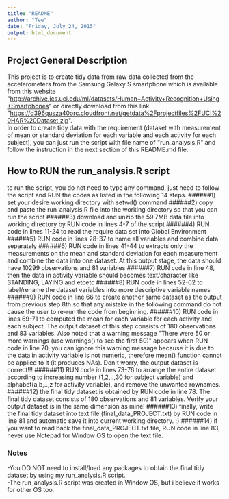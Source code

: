 ```yaml
---
title: "README"
author: "Tee"
date: "Friday, July 24, 2015"
output: html_document
---
```


## Project General Description
This project is to create tidy data from raw data collected from the accelerometers from the Samsung Galaxy S smartphone which is available from this website "http://archive.ics.uci.edu/ml/datasets/Human+Activity+Recognition+Using+Smartphones" or directly download from this link "https://d396qusza40orc.cloudfront.net/getdata%2Fprojectfiles%2FUCI%20HAR%20Dataset.zip".  
In order to create tidy data with the requirement (dataset with measurement of mean or standard deviation for each variable and each activity for each subject), you can just run the script with file name of "run_analysis.R" and follow the instruction in the next section of this README.md file.  

## How to RUN the run_analysis.R script
to run the script, you do not need to type any command, just need to follow the script and RUN the codes as listed in the following 14 steps.
######1) set your desire working directory with setwd() command
######2) copy and paste the run_analysis.R file into the working directory so that you can run the script
######3) download and unzip the 59.7MB data file into working directory by RUN code in lines 4-7 of the script
######4) RUN code in lines 11-24 to read the require data set into Global Environment  
######5) RUN code in lines 28-37 to name all variables and combine data separately
######6) RUN code in lines 41-44 to extracts only the measurements on the mean and standard deviation for each measurement and combine the data into one dataset. At this output stage, the data should have 10299 observations and 81 variables
######7) RUN code in line 48, then the data in activity variable should becomes text/character like STANDING, LAYING and etcetc
######8) RUN code in lines 52-62 to label/rename the dataset variables into more descriptive variable names
######9) RUN code in line 66 to create another same dataset as the output from previous step 8th so that any mistake in the following command do not cause the user to re-run the code from beginning.
######10) RUN code in lines 69-71 to computed the mean for each variable for each activity and each subject. The output dataset of this step consists of 180 observations and 83 variables. Also noted that a warning message "There were 50 or more warnings (use warnings() to see the first 50)" appears when RUN code in line 70, you can ignore this warning message because it is due to the data in activity variable is not numeric, therefore mean() function cannot be applied to it (it produces NAs). Don't worry, the output dataset is correct!!!
######11) RUN code in lines 73-76 to arrange the entire dataset according to increasing number (1,2,..,30 for subject variable) and alphabet(a,b,..,z for activity variable), and remove the unwanted rownames.
######12) the final tidy dataset is obtained by RUN code in line 78. The final tidy dataset consists of 180 observations and 81 variables. Verify your output dataset is in the same dimension as mine!
######13) finally, write the final tidy dataset into text file (final_data_PROJECT.txt) by RUN code in line 81 and automatic save it into current working directory. :)
######14) if you want to read back the final_data_PROJECT.txt file, RUN code in line 83, never use Notepad for Window OS to open the text file.  


### Notes
-You DO NOT need to install/load any packages to obtain the final tidy dataset by using my run_analysis.R script.    
-The run_analysis.R script was created in Window OS, but i believe it works for other OS too.  
